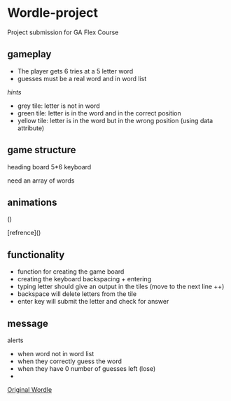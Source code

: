 # Wordle-project
Project submission for GA Flex Course

## gameplay

- The player gets 6 tries at a 5 letter word
- guesses must be a real word and in word list

_hints_

- grey tile: letter is not in word 
- green tile: letter is in the word and in the correct position
- yellow tile: letter is in the word but in the wrong position
(using data attribute)
## game structure
heading
board 5*6
keyboard

need an array of words

## animations

 (<link href="https://cdnjs.cloudflare.com/ajax/libs/toastr.js/latest/toastr.min.css" rel="stylesheet"/>)
 
[refrence](<link
    rel="stylesheet"
		href="https://cdnjs.cloudflare.com/ajax/libs/animate.css/4.1.1/animate.min.css"
  />)


## functionality

- function for creating the game board 
- creating the keyboard
backspacing + entering 
- typing letter should give an output in the tiles (move to the next line ++)
- backspace will delete letters from the tile
- enter key will submit the letter and check for answer


## message

alerts
- when word not in word list
- when they correctly guess the word
- when they have 0 number of guesses left (lose)
- 


[Original Wordle](https://www.nytimes.com/games/wordle/index.html)